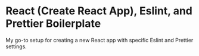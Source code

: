 # React (Create React App), Eslint, and Prettier Boilerplate

My go-to setup for creating a new React app with specific Eslint and Prettier settings.
